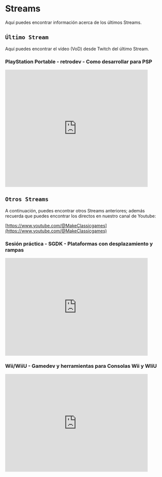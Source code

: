 # Streams

Aquí puedes encontrar información acerca de los últimos Streams.

## ```Último Stream```

Aquí puedes encontrar el vídeo (VoD) desde Twitch del último Stream.

### PlayStation Portable - retrodev - Como desarrollar para PSP

<iframe src="https://player.twitch.tv/?video=2295092398&parent=makeclassicgames.dev" frameborder="0" allowfullscreen="true" scrolling="no" height="378" width="460"></iframe>
<p></p>

## ```Otros Streams```

A continuación, puedes encontrar otros Streams anteriores; además recuerda que puedes encontrar los directos en nuestro canal de Youtube:

[https://www.youtube.com/@MakeClassicgames](https://www.youtube.com/@MakeClassicgames)

<p></p>

### Sesión práctica - SGDK - Plataformas con desplazamiento y rampas

<iframe width="460" height="315" src="https://www.youtube.com/embed/PsJJQItB4tk?si=o-EIcSTRdrx21rdX" title="YouTube video player" frameborder="0" allow="accelerometer; autoplay; clipboard-write; encrypted-media; gyroscope; picture-in-picture; web-share" referrerpolicy="strict-origin-when-cross-origin" allowfullscreen></iframe>

### Wii/WiiU - Gamedev y herramientas para Consolas Wii y WIiU

<iframe width="460" height="315" src="https://www.youtube.com/embed/tCO2Es6KJUE?si=HKYuryxghqAnDzSd" title="YouTube video player" frameborder="0" allow="accelerometer; autoplay; clipboard-write; encrypted-media; gyroscope; picture-in-picture; web-share" referrerpolicy="strict-origin-when-cross-origin" allowfullscreen></iframe>



